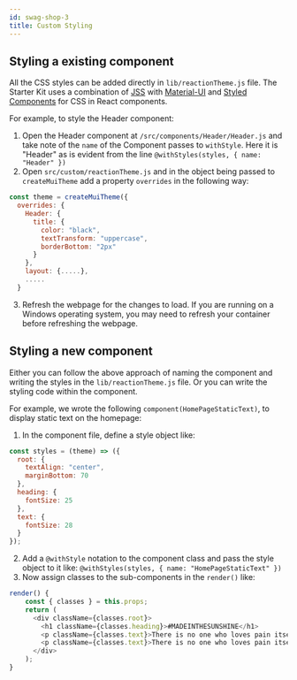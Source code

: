 ```yaml
---
id: swag-shop-3
title: Custom Styling
---
```


## Styling a existing component

All the CSS styles can be added directly in `lib/reactionTheme.js` file. The Starter Kit uses a combination of [JSS](http://cssinjs.org/) with [Material-UI](https://material-ui.com/) and [Styled Components](http://styled-components.com/) for CSS in React components.

For example, to style the Header component:

1. Open the Header component at `/src/components/Header/Header.js` and take note of the `name` of the Component passes to `withStyle`. Here it is "Header" as is evident from the line `@withStyles(styles, { name: "Header" })`
2. Open `src/custom/reactionTheme.js` and in the object being passed to `createMuiTheme` add a property `overrides` in the following way:
  ```javascript
  const theme = createMuiTheme({
    overrides: {
      Header: {
        title: {
          color: "black",
          textTransform: "uppercase",
          borderBottom: "2px"
        }
      },
      layout: {.....},
      .....
    }
  ```
3. Refresh the webpage for the changes to load. If you are running on a Windows operating system, you may need to refresh your container before refreshing the webpage.

## Styling a new component

Either you can follow the above approach of naming the component and writing the styles in the `lib/reactionTheme.js` file. Or you can write the styling code within the component. 

For example, we wrote the following `component(HomePageStaticText)`, to display static text on the homepage:

1. In the component file, define a style object like:
```javascript
const styles = (theme) => ({
  root: {
    textAlign: "center",
    marginBottom: 70
  },
  heading: {
    fontSize: 25
  },
  text: {
    fontSize: 28
  }
});
```
2. Add a `@withStyle` notation to the component class and pass the style object to it like: `@withStyles(styles, { name: "HomePageStaticText" })`
3. Now assign classes to the sub-components in the `render()` like:
```javascript
render() {
    const { classes } = this.props;
    return (
      <div className={classes.root}>
        <h1 className={classes.heading}>#MADEINTHESUNSHINE</h1>
        <p className={classes.text}>There is no one who loves pain itself, wants to have it, simply because it is pain...</p>
        <p className={classes.text}>There is no one who loves pain itself</p>
      </div>
    );
}
```
